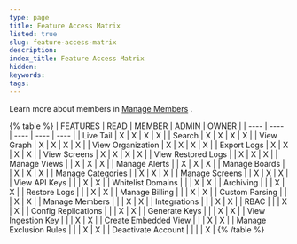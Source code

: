 ```yaml
---
type: page
title: Feature Access Matrix
listed: true
slug: feature-access-matrix
description: 
index_title: Feature Access Matrix
hidden: 
keywords: 
tags: 
---
```


Learn more about members in [Manage Members](/docs/how-to-manage-users) .

{% table %}
| FEATURES | READ | MEMBER | ADMIN | OWNER | 
| ---- | ---- | ---- | ---- | ---- | 
| Live Tail | X | X | X | X | 
| Search | X | X | X | X | 
| View Graph | X | X | X | X | 
| View Organization | X | X | X | X | 
| Export Logs | X | X | X | X | 
| View Screens | X | X | X | X | 
| View Restored Logs |  | X | X | X | 
| Manage Views |  | X | X | X | 
| Manage Alerts |  | X | X | X | 
| Manage Boards |  | X | X | X | 
| Manage Categories |  | X | X | X | 
| Manage Screens |  | X | X | X | 
| View API Keys |  |  | X | X | 
| Whitelist Domains |  |  | X | X | 
| Archiving |  |  | X | X | 
| Restore Logs |  |  | X | X | 
| Manage Billing |  |  | X | X | 
| Custom Parsing |  |  | X | X | 
| Manage Members |  |  | X | X | 
| Integrations |  |  | X | X | 
| RBAC |  |  | X | X | 
| Config Replications |  |  | X | X | 
| Generate Keys |  |  | X | X | 
| View Ingestion Key |  |  | X | X | 
| Create Embedded View |  |  | X | X | 
| Manage Exclusion Rules |  |  | X | X | 
| Deactivate Account |  |  |  | X | 
{% /table %}